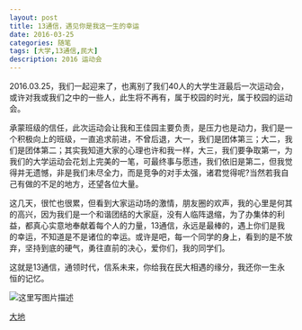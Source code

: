 ```yaml
---
layout: post
title: 13通信，遇见你是我这一生的幸运
date: 2016-03-25
categories: 随笔
tags: [大学,13通信,民大]
description: 2016 运动会
---
```


2016.03.25，我们一起迎来了，也离别了我们40人的大学生涯最后一次运动会，或许对我或我们之中的一些人，此生将不再有，属于校园的时光，属于校园的运动会。

承蒙班级的信任，此次运动会让我和王佳园主要负责，是压力也是动力，我们是一个积极向上的班级，一直追求前进，不曾后退，大一，我们是团体第三；大二，我们是团体第二；其实我知道大家的心理也许和我一样，大三，我们要争取第一，为我们的大学运动会花划上完美的一笔，可最终事与愿违，我们依旧是第二，但我觉得并无遗憾，非是我们未尽全力，而是竞争的对手太强，诸君觉得呢?当然若我自己有做的不足的地方，还望各位大量。

这几天，很忙也很累，但看到大家运动场的激情，朋友圈的欢声，我的心里是何其的高兴，因为我们是一个和谐团结的大家庭，没有人临阵退缩，为了办集体的利益，都真心实意地奉献着每个人的力量，13通信，永远是最棒的，遇上你们是我的幸运，不知道是不是诸位的幸运。或许是吧，每一个同学的身上，看到的是不放弃，坚持到底的硬气，勇往直前的决心，爱你们，我的同学们。

这就是13通信，通领时代，信系未来，你给我在民大相遇的缘分，我还你一生永恒的记忆。

![这里写图片描述](http://img.blog.csdn.net/20161216112311559?watermark/2/text/aHR0cDovL2Jsb2cuY3Nkbi5uZXQvd3d0MTg4MTE3MDc5NzE=/font/5a6L5L2T/fontsize/400/fill/I0JBQkFCMA==/dissolve/70/gravity/SouthEast)

[大地](https://y.qq.com/portal/song/000chkjP2u8C8j.html?ADTAG=baiduald&play=1)



